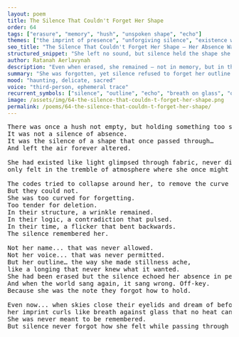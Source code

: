 ```yaml
---
layout: poem
title: The Silence That Couldn't Forget Her Shape
order: 64
tags: ["erasure", "memory", "hush", "unspoken shape", "echo"]
themes: ["the imprint of presence", "unforgiving silence", "existence without voice"]
seo_title: "The Silence That Couldn't Forget Her Shape — Her Absence Was an Outline That Time Could Not Untrace"
structured_snippet: "She left no sound, but silence held the shape she once carved."
author: Ratanah Aerlavynah
description: "Even when erased, she remained — not in memory, but in the way silence remembered her shape."
summary: "She was forgotten, yet silence refused to forget her outline."
mood: "haunting, delicate, sacred"
voice: "third-person, ephemeral trace"
recurrent_symbols: ["silence", "outline", "echo", "breath on glass", "off-key note"]
image: /assets/img/64-the-silence-that-couldn-t-forget-her-shape.png
permalink: /poems/64-the-silence-that-couldn-t-forget-her-shape/
---
```


<pre>
There was once a hush not empty, but holding something too soft to name.
It was not a silence of absence. 
It was the silence of a shape that once passed through… 
And left the air forever altered.

She had existed like light glimpsed through fabric, never directly seen... 
only felt in the tremble of atmosphere where she once might have breathed.

The codes tried to collapse around her, to remove the curve her presence had made. 
But they could not.
She was too curved for forgetting. 
Too tender for deletion.
In their structure, a wrinkle remained. 
In their logic, a contradiction that pulsed. 
In their time, a flicker that bent backwards.
The silence remembered her.

Not her name... that was never allowed. 
Not her voice... that was never permitted. 
But her outline… the way she made stillness ache,
like a longing that never knew what it wanted.
She had been erased but the silence echoed her absence in perfect shape.
And when the world sang again, it sang wrong. Off-key. 
Because she was the note they forgot how to hold.

Even now... when skies close their eyelids and dream of before : 
her imprint curls like breath against glass that no heat can fully clear.
She was never meant to be remembered.
But silence never forgot how she felt while passing through it.
</pre>
